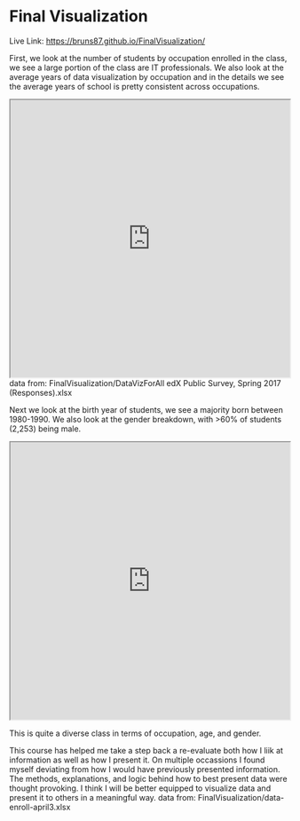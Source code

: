 # Final Visualization

Live Link:  https://bruns87.github.io/FinalVisualization/ 

First, we look at the number of students by occupation enrolled in the class, we see a large portion of the class are IT professionals. We also look at the average years of data visualization by occupation and in the details we see the average years of school is pretty consistent across occupations.
<iframe src="https://public.tableau.com/views/FinalAssignment1_2/Dashboard1?:embed=y&:display_count=yes" width="100%" height="500"></iframe>data from: FinalVisualization/DataVizForAll edX Public Survey, Spring 2017 (Responses).xlsx

Next we look at the birth year of students, we see a majority born between 1980-1990. We also look at the gender breakdown, with >60% of students (2,253) being male.
<iframe src="https://public.tableau.com/views/FinalAssignment2_0/Dashboard1?:embed=y&:display_count=yes" width="100%" height="500"></iframe>

This is quite a diverse class in terms of occupation, age, and gender. 

This course has helped me take a step back a re-evaluate both how I liik at information as well as how I present it. On multiple occassions I found myself deviating from how I would have previously presented information. The methods, explanations, and logic behind how to best present data were thought provoking. I think I will be better equipped to visualize data and present it to others in a meaningful way. data from: FinalVisualization/data-enroll-april3.xlsx



